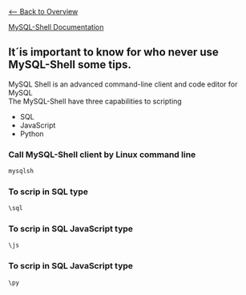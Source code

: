 [<-- Back to Overview](https://github.com/mtemporim/Databases/tree/main/MySQL/MySQL-Shell/Overview)

[MySQL-Shell Documentation](https://dev.mysql.com/doc/mysql-shell/8.0/en/mysqlsh.html)


## It´is important to know for who never use MySQL-Shell some tips.

MySQL Shell is an advanced command-line client and code editor for MySQL  
The MySQL-Shell have three capabilities to scripting  
* SQL 
* JavaScript 
* Python


### Call MySQL-Shell client by Linux command line 

```bash
mysqlsh
```

### To scrip in SQL type 

```bash
\sql
```

### To scrip in SQL JavaScript type 

```bash
\js
``` 

### To scrip in SQL JavaScript type 
```bash
\py
```

